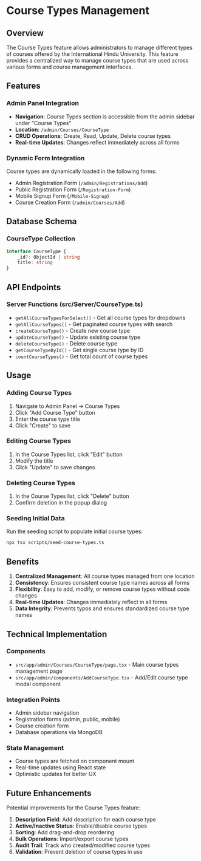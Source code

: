 # Course Types Management

## Overview

The Course Types feature allows administrators to manage different types of courses offered by the International Hindu University. This feature provides a centralized way to manage course types that are used across various forms and course management interfaces.

## Features

### Admin Panel Integration
- **Navigation**: Course Types section is accessible from the admin sidebar under "Course Types"
- **Location**: `/admin/Courses/CourseType`
- **CRUD Operations**: Create, Read, Update, Delete course types
- **Real-time Updates**: Changes reflect immediately across all forms

### Dynamic Form Integration
Course types are dynamically loaded in the following forms:
- Admin Registration Form (`/admin/Registrations/Add`)
- Public Registration Form (`/Registration-Form`)
- Mobile Signup Form (`/Mobile-Signup`)
- Course Creation Form (`/admin/Courses/Add`)

## Database Schema

### CourseType Collection
```typescript
interface CourseType {
    _id?: ObjectId | string
    title: string
}
```

## API Endpoints

### Server Functions (src/Server/CourseType.ts)
- `getAllCourseTypesForSelect()` - Get all course types for dropdowns
- `getAllCourseTypes()` - Get paginated course types with search
- `createCourseType()` - Create new course type
- `updateCourseType()` - Update existing course type
- `deleteCourseType()` - Delete course type
- `getCourseTypeById()` - Get single course type by ID
- `countCourseTypes()` - Get total count of course types

## Usage

### Adding Course Types
1. Navigate to Admin Panel → Course Types
2. Click "Add Course Type" button
3. Enter the course type title
4. Click "Create" to save

### Editing Course Types
1. In the Course Types list, click "Edit" button
2. Modify the title
3. Click "Update" to save changes

### Deleting Course Types
1. In the Course Types list, click "Delete" button
2. Confirm deletion in the popup dialog

### Seeding Initial Data
Run the seeding script to populate initial course types:
```bash
npx tsx scripts/seed-course-types.ts
```

## Benefits

1. **Centralized Management**: All course types managed from one location
2. **Consistency**: Ensures consistent course type names across all forms
3. **Flexibility**: Easy to add, modify, or remove course types without code changes
4. **Real-time Updates**: Changes immediately reflect in all forms
5. **Data Integrity**: Prevents typos and ensures standardized course type names

## Technical Implementation

### Components
- `src/app/admin/Courses/CourseType/page.tsx` - Main course types management page
- `src/app/admin/components/AddCourseType.tsx` - Add/Edit course type modal component

### Integration Points
- Admin sidebar navigation
- Registration forms (admin, public, mobile)
- Course creation form
- Database operations via MongoDB

### State Management
- Course types are fetched on component mount
- Real-time updates using React state
- Optimistic updates for better UX

## Future Enhancements

Potential improvements for the Course Types feature:
1. **Description Field**: Add description for each course type
2. **Active/Inactive Status**: Enable/disable course types
3. **Sorting**: Add drag-and-drop reordering
4. **Bulk Operations**: Import/export course types
5. **Audit Trail**: Track who created/modified course types
6. **Validation**: Prevent deletion of course types in use 